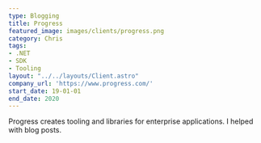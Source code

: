 ```yaml
---
type: Blogging
title: Progress
featured_image: images/clients/progress.png
category: Chris
tags:
- .NET
- SDK
- Tooling
layout: "../../layouts/Client.astro"
company_url: 'https://www.progress.com/'
start_date: 19-01-01
end_date: 2020
---
```


Progress creates tooling and libraries for enterprise applications. I helped with blog posts.
